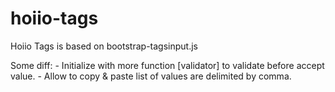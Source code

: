 hoiio-tags
==========

Hoiio Tags is based on bootstrap-tagsinput.js

Some diff:
    - Initialize with more function [validator] to validate before accept value.
    - Allow to copy & paste list of values are delimited by comma.